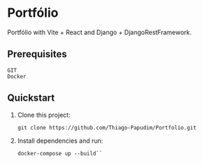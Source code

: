 # Portfólio

Portfólio with Vite + React and Django + DjangoRestFramework.

## Prerequisites

```
GIT
Docker
```

## Quickstart

1. Clone this project:

   ```shell
   git clone https://github.com/Thiago-Papudim/Portfolio.git
   ```

2. Install dependencies and run:

   ```shell
   docker-compose up --build``
   ```
